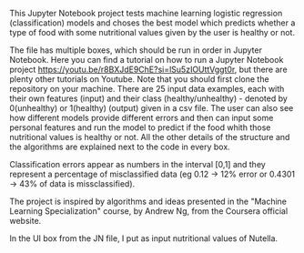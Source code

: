 This Jupyter Notebook project tests machine learning logistic regression (classification) models and choses the best model which predicts whether a type of food with some nutritional values given by the user is healthy or not.

The file has multiple boxes, which should be run in order in Jupyter Notebook. Here you can find a tutorial on how to run a Jupyter Notebook project https://youtu.be/r8BXJdE9ChE?si=lSu5zIOUttVggt0r, but there are plenty other tutorials on Youtube. Note that you should first clone the repository on your machine.
There are 25 input data examples, each with their own features (input) and their class (healthy/unhealthy) - denoted by 0(unhealthy) or 1(healthy) (output) given in a csv file. The user can also see how different models provide different errors and then can input some personal features and run the model to predict if the food whith those nutritional values is healthy or not.
All the other details of the structure and the algorithms are explained next to the code in every box.

Classification errors appear as numbers in the interval [0,1] and they represent a percentage of misclassified data (eg 0.12 -> 12% error or 0.4301 -> 43% of data is missclassified).

The project is inspired by algorithms and ideas presented in the "Machine Learning Specialization" course, by Andrew Ng, from the Coursera official website.

In the UI box from the JN file, I put as input nutritional values of Nutella.
